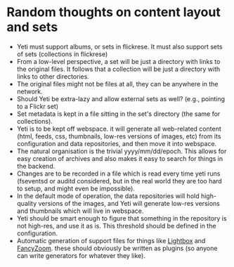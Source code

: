 # Random thoughts on content layout and sets

* Yeti must support albums, or sets in flickrese. It must also support sets of sets (collections in flickrese)
* From a low-level perspective, a set will be just a directory with links to the original files. It follows that a collection will
  be just a directory with links to other directories.
* The original files might not be files at all, they can be anywhere in the network.
* Should Yeti be extra-lazy and allow external sets as well? (e.g., pointing to a Flickr set)
* Set metadata is kept in a file sitting in the set's directory (the same for collections).
* Yeti is to be kept off webspace. it will generate all web-related content (html, feeds, css, thumbnails, low-res versions of
  images, etc) from its configuration and data repositories, and then move it into webspace.
* The natural organisation is the trivial yyyy/mm/dd/epoch. This allows for easy creation of archives and also makes it easy to
  search for things in the backend.
* Changes are to be recorded in a file which is read every time yeti runs (fseventsd or auditd considered, but in the real world
  they are too hard to setup, and might even be impossible).
* In the default mode of operation, the data repositories will hold high-quality versions of the images, and Yeti will generate
  low-res versions and thumbnails which will live in webspace.
* Yeti should be smart enough to figure that something in the repository is not high-res, and use it as is. This threshold should
  be defined in the configuration.
* Automatic generation of support files for things like [Lightbox][1] and [FancyZoom][2]. these should obviously be written as
  plugins (so anyone can write generators for whatever they like).

[1]: http://www.huddletogether.com/projects/lightbox2/ "Lightbox 2"
[2]: http://www.cabel.name/2008/02/fancyzoom-10.html "FancyZoom"
